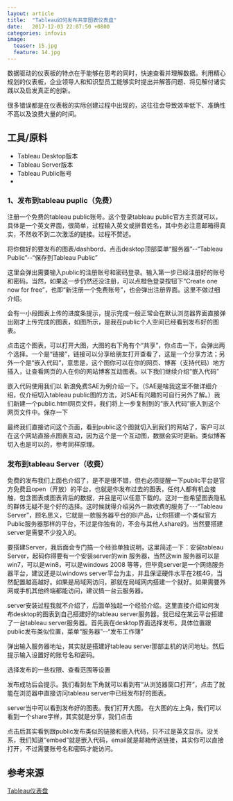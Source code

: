 ```yaml
---
layout: article
title:  "Tableau如何发布共享图表仪表盘"
date:   2017-12-03 22:07:50 +0800
categories: infovis 
image:
  teaser: 15.jpg
  feature: 14.jpg
---
```


数据驱动的仪表板的特点在于能够在思考的同时，快速查看并理解数据。利用精心规划的仪表板，企业领导人和知识型员工能够实时提出并解答问题、将见解付诸实践以及启发真正的创新。

很多错误都是在仪表板的实际创建过程中出现的，这往往会导致效率低下、准确性不高以及浪费大量的时间。

## 工具/原料
- Tableau Desktop版本
- Tableau Server版本
- Tableau Public账号
- 

###  1、发布到tableau puplic（免费）
注册一个免费的tableau public账号。这个登录tableau public官方主页就可以，具体是一个英文界面，很简单，过程输入英文或拼音姓名，其中务必注意邮箱得真实，不然收不到二次激活的链接。过程不赘述。

将你做好的要发布的图表/dashbord，点击desktop顶部菜单“服务器”--“Tableau Public”--“保存到Tableau Public”

这里会弹出需要输入public的注册账号和密码登录。输入第一步已经注册好的账号和密码。当然，如果这一步仍然还没注册，可以点橙色登录按钮下“Create one now for free”，也即“新注册一个免费账号”，也会弹出注册界面。这里不做过细介绍。

会有一小段图表上传的进度条提示，提示完成一般正常会在默认浏览器界面直接弹出刚才上传完成的图表，如图所示，是我在public个人空间已经看到发布好的图表。

点击这个图表，可以打开大图，大图的右下角有个“共享”，你点击一下，会弹出两个选择。一个是“链接”，链接可以分享给朋友打开查看了，这是一个分享方法；另外一个是“嵌入代码”，意思是，这个图你可以在你的网页、博客（支持代码）地方插入，让查看网页的人在你的网站博客互动图表。以下我们继续介绍“嵌入代码”

嵌入代码使用我们以 新浪免费SAE为例介绍一下。（SAE是啥我这里不做详细介绍，仅介绍切入tableau public图的方法，对SAE有兴趣的可自行另外了解。）我们新建一个public.html网页文件，我们将上一步复制到的“嵌入代码”嵌入到这个网页文件中。保存一下


最终我们直接访问这个页面，看到public这个图就切入到我们的网站了，客户可以在这个网站直接点图表互动，因为这个是一个互动图，数据会实时更新。类似博客切入也是可以的，参考同样原理。

### 发布到tableau Server（收费）
免费的发布我们上面也介绍了，是不是很不错，但也必须提醒一下public平台是官方免费且open（开放）的平台，也就是你发布过去的图表，任何人都有机会接触，包含图表或图表背后的数据，并且是可以任意下载的。这对一些希望图表隐私的群体无疑不是个好的选择。这时候就得介绍另外一款收费的服务了---“Tableau Server”，顾名思义，它就是一款服务器平台的BI产品，让你搭建一个类似官方Public服务器那样的平台，不过是你独有的，不会与其他人share的。当然要搭建server是需要不少投入的。

要搭建Server，我后面会专门搞一个经验单独说明，这里简述一下：安装tableau Server，起码你得要有一个安装server的win 服务器，当然这win 服务器可以是 win7，可以是win8，可以是windows 2008 等等，但毕竟server是一个网络服务器平台，建议还是以windows server平台为主，并且保证硬件水平在2核4G，当然配置越高越好。如果是局域网访问，那就在局域网内搭建一个就好。如果需要外网或手机其他终端都能访问，建议搞一台云服务器。

server安装过程我就不介绍了，后面单独起一个经验介绍。这里直接介绍如何发布desktop的图表到自己搭建好的tableau server服务器。我已经在某云平台搭建了一台tableau server服务器。首先我在desktop界面选择发布。具体位置跟public发布类似位置，菜单“服务器”--“发布工作簿”

弹出输入服务器地址，其实就是搭建好tableau server那部主机的访问地址。然后提示输入设置好的账号名和密码。

选择发布的一些权限、查看范围等设置

发布成功后会提示。我们看到左下角就可以看到有“从浏览器窗口打开”，点击了就能在浏览器中直接访问tableau server中已经发布好的图表。

server当中可以看到发布好的图表。我们打开大图。
在大图的左上角，我们可以看到一个share字样，其实就是分享，我们点击

点击后其实看到跟public发布类似的链接和嵌入代码，只不过是英文显示。没关系，我们知道“embed”就是嵌入代码，email就是邮箱传送链接，其实你可以直接打开，不过需要账号名和密码才能访问。

## 参考来源
[Tableau仪表盘](https://www.tableau.com/zh-cn/asset/dos-and-donts-dashboards)